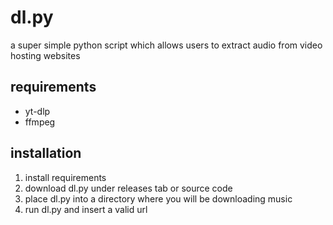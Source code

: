 # dl.py

a super simple python script which allows users to extract audio from video hosting websites

## requirements
- yt-dlp
- ffmpeg

## installation
1. install requirements
2. download dl.py under releases tab or source code
3. place dl.py into a directory where you will be downloading music
4. run dl.py and insert a valid url
